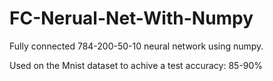 # FC-Nerual-Net-With-Numpy
Fully connected 784-200-50-10 neural network using numpy.

Used on the Mnist dataset to achive a test accuracy: 85-90%

